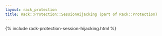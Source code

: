 ```yaml
---
layout: rack_protection
title: Rack::Protection::SessionHijacking (part of Rack::Protection)
---
```


{% include rack-protection-session-hijacking.html %}

